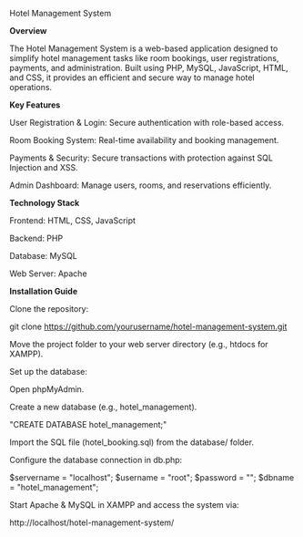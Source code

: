 Hotel Management System

**Overview**

The Hotel Management System is a web-based application designed to simplify hotel management tasks like room bookings, user registrations, payments, and administration. Built using PHP, MySQL, JavaScript, HTML, and CSS, it provides an efficient and secure way to manage hotel operations.

**Key Features**

User Registration & Login: Secure authentication with role-based access.

Room Booking System: Real-time availability and booking management.

Payments & Security: Secure transactions with protection against SQL Injection and XSS.

Admin Dashboard: Manage users, rooms, and reservations efficiently.

**Technology Stack**

Frontend: HTML, CSS, JavaScript

Backend: PHP

Database: MySQL

Web Server: Apache

**Installation Guide**

Clone the repository:

git clone https://github.com/yourusername/hotel-management-system.git

Move the project folder to your web server directory (e.g., htdocs for XAMPP).

Set up the database:

Open phpMyAdmin.

Create a new database (e.g., hotel_management).

"CREATE DATABASE hotel_management;"

Import the SQL file (hotel_booking.sql) from the database/ folder.

Configure the database connection in db.php:

$servername = "localhost";
$username = "root";
$password = "";
$dbname = "hotel_management";

Start Apache & MySQL in XAMPP and access the system via:

http://localhost/hotel-management-system/
